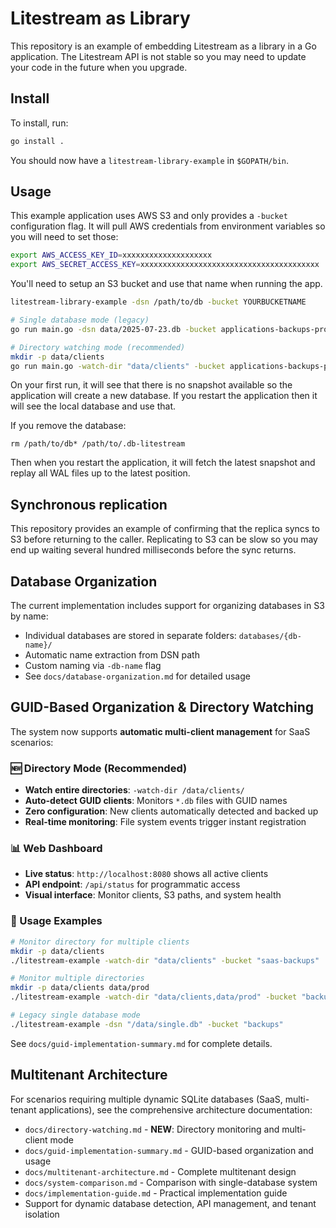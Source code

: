 Litestream as Library
=====================

This repository is an example of embedding Litestream as a library in a Go
application. The Litestream API is not stable so you may need to update your
code in the future when you upgrade.


## Install

To install, run:

```sh
go install .
```

You should now have a `litestream-library-example` in `$GOPATH/bin`.


## Usage

This example application uses AWS S3 and only provides a `-bucket` configuration
flag. It will pull AWS credentials from environment variables so you will need
to set those:

```sh
export AWS_ACCESS_KEY_ID=xxxxxxxxxxxxxxxxxxxx
export AWS_SECRET_ACCESS_KEY=xxxxxxxxxxxxxxxxxxxxxxxxxxxxxxxxxxxxxxxx
```

You'll need to setup an S3 bucket and use that name when running the app.

```sh
litestream-library-example -dsn /path/to/db -bucket YOURBUCKETNAME
```

  ```sh
  # Single database mode (legacy)
  go run main.go -dsn data/2025-07-23.db -bucket applications-backups-prod
  
  # Directory watching mode (recommended)
  mkdir -p data/clients
  go run main.go -watch-dir "data/clients" -bucket applications-backups-prod
  ```

On your first run, it will see that there is no snapshot available so the
application will create a new database. If you restart the application then
it will see the local database and use that.

If you remove the database:

```
rm /path/to/db* /path/to/.db-litestream
```

Then when you restart the application, it will fetch the latest snapshot and
replay all WAL files up to the latest position.


## Synchronous replication

This repository provides an example of confirming that the replica syncs to S3
before returning to the caller. Replicating to S3 can be slow so you may end 
up waiting several hundred milliseconds before the sync returns.

## Database Organization

The current implementation includes support for organizing databases in S3 by name:

- Individual databases are stored in separate folders: `databases/{db-name}/`
- Automatic name extraction from DSN path
- Custom naming via `-db-name` flag
- See `docs/database-organization.md` for detailed usage

## GUID-Based Organization & Directory Watching

The system now supports **automatic multi-client management** for SaaS scenarios:

### **🆕 Directory Mode (Recommended)**
- **Watch entire directories**: `-watch-dir /data/clients/`
- **Auto-detect GUID clients**: Monitors `*.db` files with GUID names
- **Zero configuration**: New clients automatically detected and backed up
- **Real-time monitoring**: File system events trigger instant registration

### **📊 Web Dashboard**
- **Live status**: `http://localhost:8080` shows all active clients
- **API endpoint**: `/api/status` for programmatic access
- **Visual interface**: Monitor clients, S3 paths, and system health

### **🔄 Usage Examples**
```bash
# Monitor directory for multiple clients
mkdir -p data/clients
./litestream-example -watch-dir "data/clients" -bucket "saas-backups"

# Monitor multiple directories  
mkdir -p data/clients data/prod
./litestream-example -watch-dir "data/clients,data/prod" -bucket "backups"

# Legacy single database mode
./litestream-example -dsn "/data/single.db" -bucket "backups"
```

See `docs/guid-implementation-summary.md` for complete details.

## Multitenant Architecture

For scenarios requiring multiple dynamic SQLite databases (SaaS, multi-tenant applications), see the comprehensive architecture documentation:

- `docs/directory-watching.md` - **NEW**: Directory monitoring and multi-client mode
- `docs/guid-implementation-summary.md` - GUID-based organization and usage
- `docs/multitenant-architecture.md` - Complete multitenant design  
- `docs/system-comparison.md` - Comparison with single-database system
- `docs/implementation-guide.md` - Practical implementation guide
- Support for dynamic database detection, API management, and tenant isolation

